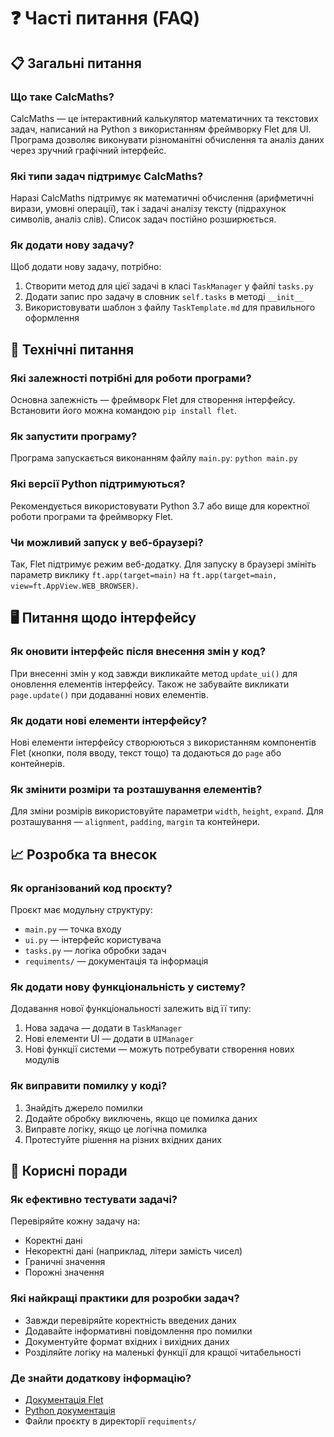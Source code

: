 # ❓ Часті питання (FAQ)

## 📋 Загальні питання

### Що таке CalcMaths?
CalcMaths — це інтерактивний калькулятор математичних та текстових задач, написаний на Python з використанням фреймворку Flet для UI. Програма дозволяє виконувати різноманітні обчислення та аналіз даних через зручний графічний інтерфейс.

### Які типи задач підтримує CalcMaths?
Наразі CalcMaths підтримує як математичні обчислення (арифметичні вирази, умовні операції), так і задачі аналізу тексту (підрахунок символів, аналіз слів). Список задач постійно розширюється.

### Як додати нову задачу?
Щоб додати нову задачу, потрібно:
1. Створити метод для цієї задачі в класі `TaskManager` у файлі `tasks.py`
2. Додати запис про задачу в словник `self.tasks` в методі `__init__`
3. Використовувати шаблон з файлу `TaskTemplate.md` для правильного оформлення

## 🔧 Технічні питання

### Які залежності потрібні для роботи програми?
Основна залежність — фреймворк Flet для створення інтерфейсу. Встановити його можна командою `pip install flet`.

### Як запустити програму?
Програма запускається виконанням файлу `main.py`: `python main.py`

### Які версії Python підтримуються?
Рекомендується використовувати Python 3.7 або вище для коректної роботи програми та фреймворку Flet.

### Чи можливий запуск у веб-браузері?
Так, Flet підтримує режим веб-додатку. Для запуску в браузері змініть параметр виклику `ft.app(target=main)` на `ft.app(target=main, view=ft.AppView.WEB_BROWSER)`.

## 🖥️ Питання щодо інтерфейсу

### Як оновити інтерфейс після внесення змін у код?
При внесенні змін у код завжди викликайте метод `update_ui()` для оновлення елементів інтерфейсу. Також не забувайте викликати `page.update()` при додаванні нових елементів.

### Як додати нові елементи інтерфейсу?
Нові елементи інтерфейсу створюються з використанням компонентів Flet (кнопки, поля вводу, текст тощо) та додаються до `page` або контейнерів.

### Як змінити розміри та розташування елементів?
Для зміни розмірів використовуйте параметри `width`, `height`, `expand`. Для розташування — `alignment`, `padding`, `margin` та контейнери.

## 📈 Розробка та внесок

### Як організований код проєкту?
Проєкт має модульну структуру:
- `main.py` — точка входу
- `ui.py` — інтерфейс користувача
- `tasks.py` — логіка обробки задач
- `requiments/` — документація та інформація

### Як додати нову функціональність у систему?
Додавання нової функціональності залежить від її типу:
1. Нова задача — додати в `TaskManager`
2. Нові елементи UI — додати в `UIManager`
3. Нові функції системи — можуть потребувати створення нових модулів

### Як виправити помилку у коді?
1. Знайдіть джерело помилки
2. Додайте обробку виключень, якщо це помилка даних
3. Виправте логіку, якщо це логічна помилка
4. Протестуйте рішення на різних вхідних даних

## 🔄 Корисні поради

### Як ефективно тестувати задачі?
Перевіряйте кожну задачу на:
- Коректні дані
- Некоректні дані (наприклад, літери замість чисел)
- Граничні значення
- Порожні значення

### Які найкращі практики для розробки задач?
- Завжди перевіряйте коректність введених даних
- Додавайте інформативні повідомлення про помилки
- Документуйте формат вхідних і вихідних даних
- Розділяйте логіку на маленькі функції для кращої читабельності

### Де знайти додаткову інформацію?
- [Документація Flet](https://flet.dev/docs/)
- [Python документація](https://docs.python.org/3/)
- Файли проєкту в директорії `requiments/` 